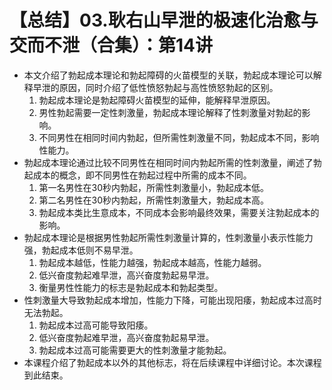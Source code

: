 # 【总结】03.耿右山早泄的极速化治愈与交而不泄（合集）：第14讲

-   本文介绍了勃起成本理论和勃起障碍的火苗模型的关联，勃起成本理论可以解释早泄的原因，同时介绍了低性愤怒勃起与高性愤怒勃起的区别。
    1.  勃起成本理论是勃起障碍火苗模型的延伸，能解释早泄原因。
    2.  男性勃起需要一定性刺激量，勃起成本理论解释了性刺激量对勃起的影响。
    3.  不同男性在相同时间内勃起，但所需性刺激量不同，勃起成本不同，影响性能力。
-   勃起成本理论通过比较不同男性在相同时间内勃起所需的性刺激量，阐述了勃起成本的概念，即不同男性在勃起过程中所需的成本不同。
    1.  第一名男性在30秒内勃起，所需性刺激量小，勃起成本低。
    2.  第二名男性在30秒内勃起，所需性刺激量大，勃起成本高。
    3.  勃起成本类比生意成本，不同成本会影响最终效果，需要关注勃起成本的影响。
-   勃起成本理论是根据男性勃起所需性刺激量计算的，性刺激量小表示性能力强，勃起成本低则不易早泄。
    1.  勃起成本越低，性能力越强，勃起成本越高，性能力越弱。
    2.  低兴奋度勃起难早泄，高兴奋度勃起易早泄。
    3.  衡量男性性能力的标志是勃起成本和勃起类型。
-   性刺激量大导致勃起成本增加，性能力下降，可能出现阳痿，勃起成本过高时无法勃起。
    1.  勃起成本过高可能导致阳痿。
    2.  低兴奋度勃起难早泄，高兴奋度勃起易早泄。
    3.  勃起成本过高可能需要更大的性刺激量才能勃起。
-   本课程介绍了勃起成本以外的其他标志，将在后续课程中详细讨论。本次课程到此结束。 